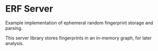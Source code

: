 # ERF Server

Example implementation of ephemeral random fingerprint storage and parsing.

This server library stores fingerprints in an in-memory graph, for later analysis.
